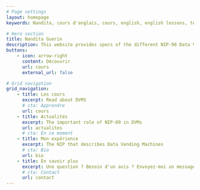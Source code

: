```yaml
---
# Page settings
layout: homepage
keywords: Nandita, cours d'anglais, cours, english, english lessons, teacher, teaching, enseignement, professionnel

# Hero section
title: Nandita Guerin
description: This website provides specs of the different NIP-90 Data Vending Machine kinds
buttons:
    - icon: arrow-right
      content: Découvrir
      url: cours
      external_url: false

# Grid navigation
grid_navigation:
    - title: Les cours
      excerpt: Read about DVMS
      # cta: Apprendre
      url: cours
    - title: Actualités
      excerpt: The important role of NIP-89 in DVMs
      url: actualites
      # cta: En ce moment
    - title: Mon expérience
      excerpt: The NIP that describes Data Vending Machines
      # cta: Bio
      url: bio
    - title: En savoir plus
      excerpt: Une question ? Besoin d'un avis ? Envoyez-moi un message !
      # cta: Contact
      url: contact
---
```

